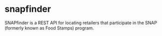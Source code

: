 snapfinder
==========

SNAPfinder is a REST API for locating retailers that participate in the SNAP (formerly known as Food Stamps) program.
